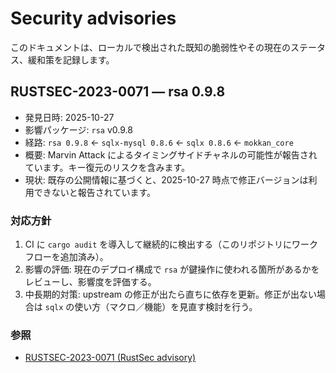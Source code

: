 # Security advisories

このドキュメントは、ローカルで検出された既知の脆弱性やその現在のステータス、緩和策を記録します。

## RUSTSEC-2023-0071 — rsa 0.9.8

- 発見日時: 2025-10-27
- 影響パッケージ: `rsa` v0.9.8
- 経路: `rsa 0.9.8` ← `sqlx-mysql 0.8.6` ← `sqlx 0.8.6` ← `mokkan_core`
- 概要: Marvin Attack によるタイミングサイドチャネルの可能性が報告されています。キー復元のリスクを含みます。
- 現状: 既存の公開情報に基づくと、2025-10-27 時点で修正バージョンは利用できないと報告されています。

### 対応方針

1. CI に `cargo audit` を導入して継続的に検出する（このリポジトリにワークフローを追加済み）。
2. 影響の評価: 現在のデプロイ構成で `rsa` が鍵操作に使われる箇所があるかをレビューし、影響度を評価する。
3. 中長期的対策: upstream の修正が出たら直ちに依存を更新。修正が出ない場合は `sqlx` の使い方（マクロ／機能）を見直す検討を行う。

### 参照

- [RUSTSEC-2023-0071 (RustSec advisory)](https://rustsec.org/advisories/RUSTSEC-2023-0071)
